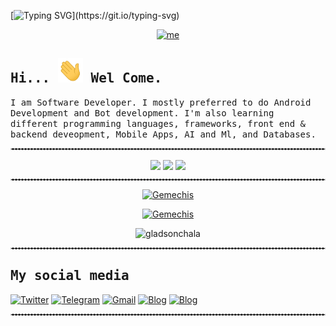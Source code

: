 [![Typing SVG](https://readme-typing-svg.demolab.com?font=Mulish&size=30&pause=1000&color=19F73B&width=600&lines=This+is+Gemechis+Chala.;Welcome+to+my+GitHub+profile.)](https://git.io/typing-svg) 

<div align="center" border-radius="50%">
  <a href="https://github.com/gladsonchala">
    <img src="https://scorpidev.me/images/me-hero-img.png" alt="me" width="140" height="150">
  </a>
</div>


<h2>
    <samp>
        Hi... <img src="https://raw.githubusercontent.com/itspriyo/itspriyo/main/src/hi.gif" width="40px" alt="👋"> Wel Come.
		</samp>
</h2>    
<p>
    <samp>
    I am Software Developer. I mostly preferred to do Android Development and Bot development. I'm also learning different programming languages, frameworks, front end & backend deveopment, Mobile Apps, AI and Ml, and Databases.
    </samp>
</p>
</div>
<hr style="border: 1px dashed #D3D3D3">

<p align="center"><a href="https://github.com/gladsonchala/">  <img align="center" src="https://github-readme-stats.vercel.app/api?username=gladsonchala&include_all_commits=true&count_private=true&show_icons=true&line_height=20&title_color=7A7ADB&icon_color=2234AE&text_color=D3D3D3&bg_color=0,000000,130C40" width="450"/></a>  <a href="https://github.com/gladsonchala/">  <img align="center" src="https://github-readme-streak-stats.herokuapp.com/?user=gladsonchala&theme=tokyonight&include_all_commits=true&count_private=true&show_icons=true&line_height=20&title_color=7A7ADB&icon_color=2200AE&text_color=D3D3D3&bg_color=0,000000,130C40" width="380"/></a> <a href="https://github.com/gladsonchala">    <img align="center" src="https://github-profile-trophy.vercel.app/?username=gladsonchala&theme=tokyonight" width="820"/>  </a></p>


<hr style="border: 1px dashed #D3D3D3">
</div>
<p align="center">
<a href="https://github.com/gladsonchala"><img src="https://github-readme-stats.vercel.app/api/top-langs?username=gladsonchala&langs_count=14&show_icons=true&locale=en&layout=compact&theme=tokyonight" width="470px"  alt="Gemechis"/></a>
</p>
<div align='center'>
 <a href="https://github.com/gladsonchala"><img src="https://github-profile-summary-cards.vercel.app/api/cards/profile-details?username=gladsonchala&theme=tokyonight&hide_border=true"  width="470" alt="Gemechis"/></a>
</div>

</div>

<p align="center"> <img src="https://komarev.com/ghpvc/?username=gladsonchala&label=Profile%20views&color=0e75b6&style=flat" alt="gladsonchala" /> </p>


<hr style="border: 1px dashed #D3D3D3">
<h2>
    <samp>
        My social media
    </samp>
</h2>

[![Twitter](https://img.shields.io/twitter/follow/space4renjith?label=Twitter&logo=twitter&style=for-the-badge&color=orange)](https://twitter.com/gladsonchala)
[![Telegram](https://img.shields.io/badge/Telegram-grey?style=for-the-badge&logo=telegram)](https://t.me/scorpidev)
[![Gmail](https://img.shields.io/badge/Gmail-grey?style=for-the-badge&logo=Gmail)](gladsonchala@gmail.com)
[![Blog](https://img.shields.io/badge/My_Blog-grey?style=for-the-badge&logo=Blogger)](https://scorpidev.me/)
[![Blog](https://img.shields.io/badge/Project_updates-grey?style=for-the-badge&logo=telegram)](https://scorpidev.me)
<br />

<hr style="border: 1px dashed #D3D3D3">
